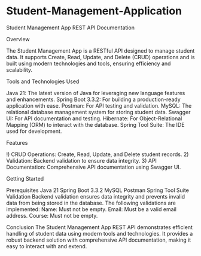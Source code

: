 # Student-Management-Application
Student Management App REST API Documentation

Overview 

The Student Management App is a RESTful API designed to manage student data. It supports Create, Read, Update, and Delete (CRUD) operations and is built using modern technologies and tools, ensuring efficiency and scalability.

Tools and Technologies Used

Java 21: The latest version of Java for leveraging new language features and enhancements.
Spring Boot 3.3.2: For building a production-ready application with ease.
Postman: For API testing and validation.
MySQL: The relational database management system for storing student data.
Swagger UI: For API documentation and testing.
Hibernate: For Object-Relational Mapping (ORM) to interact with the database.
Spring Tool Suite: The IDE used for development.

Features

!) CRUD Operations: Create, Read, Update, and Delete student records. 2) Validation: Backend validation to ensure data integrity. 3) API Documentation: Comprehensive API documentation using Swagger UI.

Getting Started

Prerequisites
Java 21
Spring Boot 3.3.2
MySQL
Postman
Spring Tool Suite
Validation Backend validation ensures data integrity and prevents invalid data from being stored in the database. The following validations are implemented: Name: Must not be empty. Email: Must be a valid email address. Course: Must not be empty.

Conclusion The Student Management App REST API demonstrates efficient handling of student data using modern tools and technologies. It provides a robust backend solution with comprehensive API documentation, making it easy to interact with and extend.
